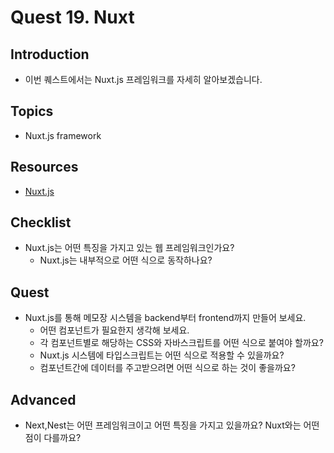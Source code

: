 # Quest 19. Nuxt

## Introduction
* 이번 퀘스트에서는 Nuxt.js 프레임워크를 자세히 알아보겠습니다.

## Topics
* Nuxt.js framework

## Resources
* [Nuxt.js](https://nuxtjs.org/)

## Checklist
* Nuxt.js는 어떤 특징을 가지고 있는 웹 프레임워크인가요?
  * Nuxt.js는 내부적으로 어떤 식으로 동작하나요?

## Quest
* Nuxt.js를 통해 메모장 시스템을 backend부터 frontend까지 만들어 보세요.
  * 어떤 컴포넌트가 필요한지 생각해 보세요.
  * 각 컴포넌트별로 해당하는 CSS와 자바스크립트를 어떤 식으로 붙여야 할까요?
  * Nuxt.js 시스템에 타입스크립트는 어떤 식으로 적용할 수 있을까요?
  * 컴포넌트간에 데이터를 주고받으려면 어떤 식으로 하는 것이 좋을까요?

## Advanced
* Next,Nest는 어떤 프레임워크이고 어떤 특징을 가지고 있을까요? Nuxt와는 어떤 점이 다를까요?


